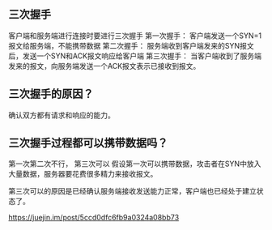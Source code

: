 ## 三次握手
客户端和服务端进行连接时要进行三次握手
第一次握手： 客户端发送一个SYN=1报文给服务端，不能携带数据
第二次握手： 服务端收到客户端发来的SYN报文后，发送一个SYN和ACK报文响应给客户端
第三次握手： 当客户端收到了服务端发来的报文，向服务端发送一个ACK报文表示已接收到报文。

## 三次握手的原因？

确认双方都有请求和响应的能力。

## 三次握手过程都可以携带数据吗？
第一次第二次不行， 第三次可以
假设第一次可以携带数据，攻击者在SYN中放入大量数据，服务器要花费很多精力来接收报文。

第三次可以的原因是已经确认服务端接收发送能力正常，客户端也已经处于建立状态了。



https://juejin.im/post/5ccd0dfc6fb9a0324a08bb73